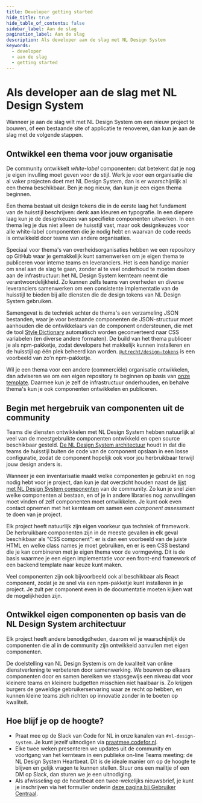 ```yaml
---
title: Developer getting started
hide_title: true
hide_table_of_contents: false
sidebar_label: Aan de slag
pagination_label: Aan de slag
description: Als developer aan de slag met NL Design System
keywords:
  - developer
  - aan de slag
  - getting started
---
```


# Als developer aan de slag met NL Design System

Wanneer je aan de slag wilt met NL Design System om een nieuw project te bouwen, of een bestaande site of applicatie te renoveren, dan kun je aan de slag met de volgende stappen.

## Ontwikkel een thema voor jouw organisatie

De community ontwikkelt _white-label_ componenten: dat betekent dat je nog je eigen invulling moet geven voor de stijl. Werk je voor een organisatie die al vaker projecten doet met NL Design System, dan is er waarschijnlijk al een thema beschikbaar. Ben je nog nieuw, dan kun je een eigen thema beginnen.

Een thema bestaat uit design tokens die in de eerste laag het fundament van de huisstijl beschrijven: denk aan kleuren en typografie. In een diepere laag kun je de designkeuzes van specifieke componenten uitwerken. In een thema leg je dus niet alleen de huisstijl vast, maar ook designkeuzes voor alle white-label componenten die je nodig hebt en waarvan de code reeds is ontwikkeld door teams van andere organisaties.

Speciaal voor thema's van overheidsorganisaties hebben we een repository op GitHub waar je gemakkelijk kunt samenwerken om je eigen thema te publiceren voor interne teams en leveranciers. Het is een handige manier om snel aan de slag te gaan, zonder al te veel onderhoud te moeten doen aan de infrastructuur: het NL Design System kernteam neemt die verantwoordelijkheid. Zo kunnen zelfs teams van overheden en diverse leveranciers samenwerken om een consistente implementatie van de huisstijl te bieden bij alle diensten die de design tokens van NL Design System gebruiken.

Samengevat is de techniek achter de thema's een verzameling JSON bestanden, waar je voor bestaande componenten de JSON-structuur moet aanhouden die de ontwikkelaars van de component ondersteunen, die met de tool [Style Dictionary](https://amzn.github.io/style-dictionary/) automatisch worden geconverteerd naar CSS variabelen (en diverse andere formaten). De build van het thema publiceer je als npm-pakketje, zodat developers het makkelijk kunnen installeren en de huisstijl op één plek beheerd kan worden. [`@utrecht/design-tokens`](https://www.npmjs.com/package/@utrecht/design-tokens) is een voorbeeld van zo'n npm-pakketje.

Wil je een thema voor een andere (commerciële) organisatie ontwikkelen, dan adviseren we om een eigen repository te beginnen op basis van [onze template](https://github.com/nl-design-system/example). Daarmee kun je zelf de infrastructuur onderhouden, en behalve thema's kun je ook componenten ontwikkelen en publiceren.

## Begin met hergebruik van componenten uit de community

Teams die diensten ontwikkelen met NL Design System hebben natuurlijk al veel van de meestgebruikte componenten ontwikkeld en open source beschikbaar gesteld. [De NL Design System architectuur](02-architectuur.md) houdt in dat die teams de huisstijl buiten de code van de component opslaan in een losse configuratie, zodat de component hopelijk ook voor jou herbruikbaar terwijl jouw design anders is.

Wanneer je een inventarisatie maakt welke componenten je gebruikt en nog nodig hebt voor je project, dan kun je dat overzicht houden naast de [lijst met NL Design System componenten](/componenten/) van de community. Zo kun je snel zien welke componenten al bestaan, en of je in andere libraries nog aanvullingen moet vinden of zelf componenten moet ontwikkelen. Je kunt ook even contact opnemen met het kernteam om samen een _component assessment_ te doen van je project.

Elk project heeft natuurlijk zijn eigen voorkeur qua techniek of framework. De herbruikbare componenten zijn in de meeste gevallen in elk geval beschikbaar als "CSS component": er is dan een voorbeeld van de juiste HTML en welke class names je moet gebruiken, en er is een CSS bestand die je kan combineren met je eigen thema voor de vormgeving. Dit is de basis waarmee je een eigen implementatie voor een front-end framework of een backend template naar keuze kunt maken.

Veel componenten zijn ook bijvoorbeeld ook al beschikbaar als React component, zodat je ze snel via een npm-pakketje kunt installeren in je project. Je zult per component even in de documentatie moeten kijken wat de mogelijkheden zijn.

## Ontwikkel eigen componenten op basis van de NL Design System architectuur

Elk project heeft andere benodigdheden, daarom wil je waarschijnlijk de componenten die al in de community zijn ontwikkeld aanvullen met eigen componenten.

De doelstelling van NL Design System is om de kwaliteit van online dienstverlening te verbeteren door samenwerking. We bouwen op elkaars componenten door en samen bereiken we stapsgewijs een niveau dat voor kleinere teams en kleinere budgetten misschien niet haalbaar is. Zo krijgen burgers de geweldige gebruikerservaring waar ze recht op hebben, en kunnen kleine teams zich richten op innovatie zonder in te boeten op kwaliteit.

## Hoe blijf je op de hoogte?

- Praat mee op de Slack van Code for NL in onze kanalen van `#nl-design-system`. Je kunt jezelf uitnodigen via [praatmee.codefor.nl](https://praatmee.codefor.nl).
- Elke twee weken presenteren we updates uit de community en voortgang van het kernteam in een publieke on-line Teams meeting: de NL Design System Heartbeat. Dit is de ideale manier om op de hoogte te blijven en gelijk vragen te kunnen stellen. Stuur ons een mailtje of een DM op Slack, dan sturen we je een uitnodiging.
- Als afwisseling op de heartbeat een twee-wekelijks nieuwsbrief, je kunt je inschrijven via het formulier onderin [deze pagina bij Gebruiker Centraal](https://designsystem.gebruikercentraal.nl).

